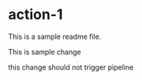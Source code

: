 # action-1

This is a sample readme file.

This is sample change

this change should not trigger pipeline